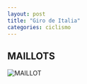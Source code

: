 ```yaml
---
layout: post
title: "Giro de Italia"
categories: ciclismo
---
```


## MAILLOTS

![MAILLOT](https://danieledufis.github.io/images_text/ciclismo_giro_maillot.jpg)
